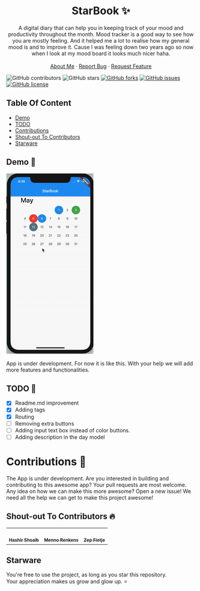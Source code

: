 <!-- PROJECT LOGO -->
<br />
<p align="center">
  <h1 align="center">StarBook ✨</h1>

  <p align="center">
    A digital diary that can help you in keeping track of your mood and productivity throughout the month. Mood tracker is a good way to see how you are mostly feeling. And it helped me a lot to realise how my general mood is and to improve it. Cause I was feeling down two years ago so now when I look at my mood board it looks much nicer haha. 
    <br />
    <br />
    <a href="https://hashirshoaeb.com">About Me</a>
    ·
    <a href="https://github.com/hashirshoaeb/star_book/issues">Report Bug</a>
    ·
    <a href="https://github.com/hashirshoaeb/star_book/issues">Request Feature</a>
  </p>
</p>

![GitHub contributors](https://img.shields.io/github/contributors/hashirshoaeb/star_book?color=ffcc66&style=for-the-badge)
![GitHub stars](https://img.shields.io/github/stars/hashirshoaeb/star_book?color=ffcc66&logo=StarBook&style=for-the-badge)
[![GitHub forks](https://img.shields.io/github/forks/hashirshoaeb/star_book?style=for-the-badge)](https://github.com/hashirshoaeb/star_book/network)
[![GitHub issues](https://img.shields.io/github/issues/hashirshoaeb/star_book?color=ffcc66&style=for-the-badge)](https://github.com/hashirshoaeb/star_book/issues)
[![GitHub license](https://img.shields.io/github/license/hashirshoaeb/star_book?style=for-the-badge)](https://github.com/hashirshoaeb/star_book/blob/master/LICENSE)

<!-- TABLE OF CONTENTS -->

## Table Of Content

- [Demo]()
- [TODO]()
- [Contributions]()
- [Shout-out To Contributors]()
- [Starware]()

## Demo 🚀

![Demo gif](READMEdocs/demo.gif)

App is under development. For now it is like this. With your help we will add more features and functionalities.

## TODO 🚀

- [x] Readme.md improvement
- [x] Adding tags
- [x] Routing
- [ ] Removing extra buttons
- [ ] Adding input text box instead of color buttons.
- [ ] Adding description in the day model

# Contributions 🤝

The App is under development. Are you interested in building and contributing to this awesome app? Your pull requests are most welcome. Any idea on how we can make this more awesome? Open a new issue! We need all the help we can get to make this project awesome!

## Shout-out To Contributors 🔥

<table>
  <tr>
    <td align="center">
      <a href="https://www.facebook.com/hashir.shoaeb">
        <img src="https://avatars2.githubusercontent.com/u/35165481?v=4" width="100px" alt="" />
        <br />
        <sub><b>Hashir Shoaib</b></sub>
      </a>
      <br />
    </td>
    <td align="center">
      <a href="https://github.com/mennorenkens">
        <img src="https://avatars2.githubusercontent.com/u/18008421?v=4" width="100px" alt="" />
        <br />
        <sub><b>Menno Renkens</b></sub>
      </a>
      <br />
    </td>
    <td align="center">
      <a href="https://github.com/zepfietje">
        <img src="https://avatars3.githubusercontent.com/u/44533235?s=460&v=4" width="100px" alt="" />
        <br />
        <sub><b>Zep Fietje</b></sub>
      </a>
      <br />
    </td>
  </tr>
</table>

## Starware

You're free to use the project, as long as you star this repository.  
Your appreciation makes us grow and glow up. ⭐
